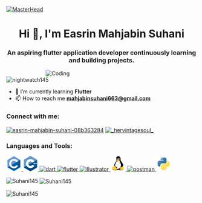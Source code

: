 [![MasterHead](https://media.licdn.com/dms/image/C4E12AQHbxJS3jlvNYQ/article-inline_image-shrink_1000_1488/0/1576216728456?e=1721260800&v=beta&t=3BPIKOgh6TuqRvcDqPB0rixZkxoEEhEZIxcLQwp6f6M)](https://Nightwatch145.io)
<h1 align="center">Hi 👋, I'm Easrin Mahjabin Suhani</h1>
<h3 align="center">An aspiring flutter application developer continuously learning and building projects.</h3>
<img align="right" alt="Coding" width="400" src="https://cdn.dribbble.com/users/926537/screenshots/8768655/media/0eb8fcc9f2b8a55c589cfabd6cc89d94.gif">
<p align="left"> <img src="https://komarev.com/ghpvc/?username=nightwatch145&label=Profile%20views&color=0e75b6&style=flat" alt="nightwatch145" /> </p>

- 🌱 I’m currently learning **Flutter**
- 📫 How to reach me **mahjabinsuhani663@gmail.com**

<h3 align="left">Connect with me:</h3>
<p align="left">
<a href="https://linkedin.com/in/easrin-mahjabin-suhani-08b363284" target="blank"><img align="center" src="https://raw.githubusercontent.com/rahuldkjain/github-profile-readme-generator/master/src/images/icons/Social/linked-in-alt.svg" alt="easrin-mahjabin-suhani-08b363284" height="30" width="40" /></a>
<a href="https://instagram.com/_hervintagesoul_" target="blank"><img align="center" src="https://raw.githubusercontent.com/rahuldkjain/github-profile-readme-generator/master/src/images/icons/Social/instagram.svg" alt="_hervintagesoul_" height="30" width="40" /></a>
</p>

<h3 align="left">Languages and Tools:</h3>
<p align="left"> <a href="https://www.cprogramming.com/" target="_blank" rel="noreferrer"> <img src="https://raw.githubusercontent.com/devicons/devicon/master/icons/c/c-original.svg" alt="c" width="40" height="40"/> </a> <a href="https://www.w3schools.com/cpp/" target="_blank" rel="noreferrer"> <img src="https://raw.githubusercontent.com/devicons/devicon/master/icons/cplusplus/cplusplus-original.svg" alt="cplusplus" width="40" height="40"/> </a> <a href="https://dart.dev" target="_blank" rel="noreferrer"> <img src="https://www.vectorlogo.zone/logos/dartlang/dartlang-icon.svg" alt="dart" width="40" height="40"/> </a> <a href="https://flutter.dev" target="_blank" rel="noreferrer"> <img src="https://www.vectorlogo.zone/logos/flutterio/flutterio-icon.svg" alt="flutter" width="40" height="40"/> </a> <a href="https://www.adobe.com/in/products/illustrator.html" target="_blank" rel="noreferrer"> <img src="https://www.vectorlogo.zone/logos/adobe_illustrator/adobe_illustrator-icon.svg" alt="illustrator" width="40" height="40"/> </a> <a href="https://www.linux.org/" target="_blank" rel="noreferrer"> <img src="https://raw.githubusercontent.com/devicons/devicon/master/icons/linux/linux-original.svg" alt="linux" width="40" height="40"/> </a> <a href="https://postman.com" target="_blank" rel="noreferrer"> <img src="https://www.vectorlogo.zone/logos/getpostman/getpostman-icon.svg" alt="postman" width="40" height="40"/> </a> <a href="https://www.python.org" target="_blank" rel="noreferrer"> <img src="https://raw.githubusercontent.com/devicons/devicon/master/icons/python/python-original.svg" alt="python" width="40" height="40"/> </a> </p>

<p><img align="left" src="https://github-readme-stats.vercel.app/api/top-langs?username=Suhani145&show_icons=true&locale=en&layout=compact" alt="Suhani145" /></p>

<p>&nbsp;<img align="center" src="https://github-readme-stats.vercel.app/api?username=Suhani145&show_icons=true&locale=en" alt="Suhani145" /></p>

<p><img align="center" src="https://github-readme-streak-stats.herokuapp.com/?user=Suhani145&" alt="Suhani145" /></p>
